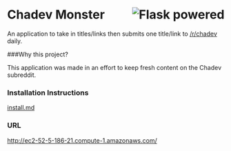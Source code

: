 # Chadev Monster <a href="http://flask.pocoo.org/"><img src="http://flask.pocoo.org/static/badges/flask-powered.png" align="right" border="0" alt="Flask powered" title="Flask powered"></a>
An application to take in titles/links then submits one title/link to [/r/chadev](https://www.reddit.com/r/chadev/) daily.


###Why this project?

This application was made in an effort to keep fresh content on the Chadev subreddit.

### Installation Instructions
[install.md](/docs/install.md)

### URL
http://ec2-52-5-186-21.compute-1.amazonaws.com/
